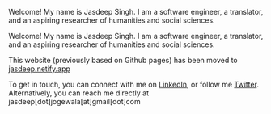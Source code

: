 <!-- 
.. title: About
.. slug: index
.. date: 2020-07-27 10:55:58 UTC+05:30
.. tags: about
.. category: 
.. link: 
.. description: 
.. type: text
-->
Welcome! My name is Jasdeep Singh. I am a software engineer, a translator, and an aspiring researcher of humanities and social sciences.

Welcome! My name is Jasdeep Singh. I am a software engineer, a translator, and an
aspiring researcher of humanities and social sciences.

This website (previously based on Github pages) has been moved to [jasdeep.netify.app](<https://jasdeep.netlify.app/>)

To get in touch, you can connect with me on
[LinkedIn](<https://www.linkedin.com/>), or follow me
[Twitter](<https://twitter.com/jasdeep>). Alternatively, you can reach me
directly at jasdeep[dot]jogewala[at]gmail[dot]com
